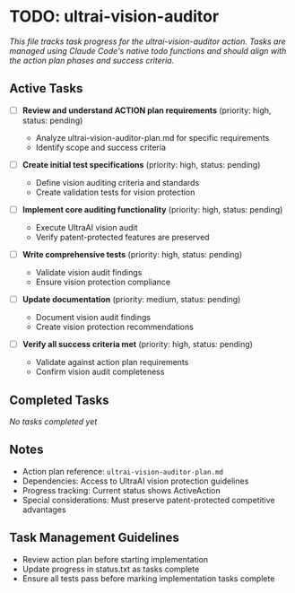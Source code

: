 # TODO: ultrai-vision-auditor

*This file tracks task progress for the ultrai-vision-auditor action. Tasks are managed using Claude Code's native todo functions and should align with the action plan phases and success criteria.*

## Active Tasks

- [ ] **Review and understand ACTION plan requirements** (priority: high, status: pending)
  - Analyze ultrai-vision-auditor-plan.md for specific requirements
  - Identify scope and success criteria

- [ ] **Create initial test specifications** (priority: high, status: pending)
  - Define vision auditing criteria and standards
  - Create validation tests for vision protection

- [ ] **Implement core auditing functionality** (priority: high, status: pending)
  - Execute UltraAI vision audit
  - Verify patent-protected features are preserved

- [ ] **Write comprehensive tests** (priority: high, status: pending)
  - Validate vision audit findings
  - Ensure vision protection compliance

- [ ] **Update documentation** (priority: medium, status: pending)
  - Document vision audit findings
  - Create vision protection recommendations

- [ ] **Verify all success criteria met** (priority: high, status: pending)
  - Validate against action plan requirements
  - Confirm vision audit completeness

## Completed Tasks

*No tasks completed yet*

## Notes

- Action plan reference: `ultrai-vision-auditor-plan.md`
- Dependencies: Access to UltraAI vision protection guidelines
- Progress tracking: Current status shows ActiveAction
- Special considerations: Must preserve patent-protected competitive advantages

## Task Management Guidelines

- Review action plan before starting implementation
- Update progress in status.txt as tasks complete
- Ensure all tests pass before marking implementation tasks complete